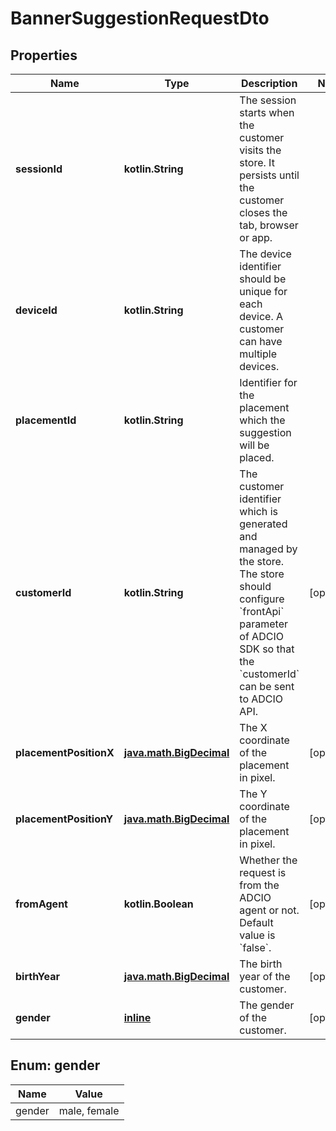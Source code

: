 
# BannerSuggestionRequestDto

## Properties
Name | Type | Description | Notes
------------ | ------------- | ------------- | -------------
**sessionId** | **kotlin.String** | The session starts when the customer visits the store. It persists until the customer closes the tab, browser or app. | 
**deviceId** | **kotlin.String** | The device identifier should be unique for each device. A customer can have multiple devices. | 
**placementId** | **kotlin.String** | Identifier for the placement which the suggestion will be placed. | 
**customerId** | **kotlin.String** | The customer identifier which is generated and managed by the store. The store should configure &#x60;frontApi&#x60; parameter of ADCIO SDK so that the &#x60;customerId&#x60; can be sent to ADCIO API. |  [optional]
**placementPositionX** | [**java.math.BigDecimal**](java.math.BigDecimal.md) | The X coordinate of the placement in pixel. |  [optional]
**placementPositionY** | [**java.math.BigDecimal**](java.math.BigDecimal.md) | The Y coordinate of the placement in pixel. |  [optional]
**fromAgent** | **kotlin.Boolean** | Whether the request is from the ADCIO agent or not. Default value is &#x60;false&#x60;. |  [optional]
**birthYear** | [**java.math.BigDecimal**](java.math.BigDecimal.md) | The birth year of the customer. |  [optional]
**gender** | [**inline**](#Gender) | The gender of the customer. |  [optional]


<a id="Gender"></a>
## Enum: gender
Name | Value
---- | -----
gender | male, female




